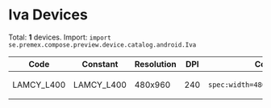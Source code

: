# Iva Devices

Total: **1** devices. Import: `import se.premex.compose.preview.device.catalog.android.Iva`

| Code | Constant | Resolution | DPI | Compose Spec | Preview Usage |
|------|----------|------------|-----|-------------|---------------|
| LAMCY_L400 | LAMCY_L400 | 480x960 | 240 | `spec:width=480px,height=960px,dpi=240` | `@Preview(device = Iva.LAMCY_L400)` |

<!-- Generated automatically. Do not edit manually. -->
